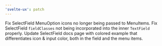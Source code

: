 ```yaml
---
'svelte-ux': patch
---
```


Fix SelectField MenuOption icons no longer being passed to MenuItems. Fix SelectField `fieldClasses` not being incorporated into the inner `TextField` properly. Update SelectField docs page with colored example that differentiates icon & input color, both in the field and the menu items.
